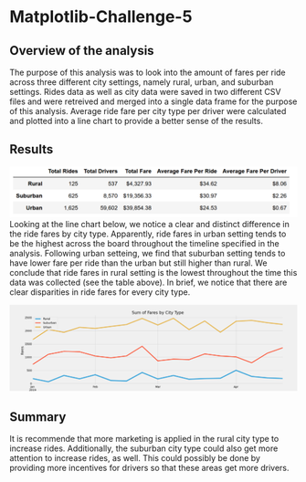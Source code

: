 # Matplotlib-Challenge-5

## Overview of the analysis
The purpose of this analysis was to look into the amount of fares per ride across three different city settings, namely rural, urban, and suburban settings. Rides data as well as city data were saved in two different CSV files and were retreived and merged into a single data frame for the purpose of this analysis. Average ride fare per city type per driver were calculated and plotted into a line chart to provide a better sense of the results.
## Results
![](SummaryTable.png)
Looking at the line chart below, we notice a clear and distinct difference in the ride fares by city type. Apparently, ride fares in urban setting tends to be the highest across the board throughout the timeline specified in the analysis. Following urban setteing, we find that suburban setting tends to have lower fare per ride than the urban but still higher than rural. We conclude that ride fares in rural setting is the lowest throughout the time this data was collected (see the table above). In brief, we notice that there are clear disparities in ride fares for every city type.

![](PyBer_fare_summary.png)
## Summary
It is recommende that more marketing is applied in the rural city type to increase rides. Additionally, the suburban city type could also get more attention to increase rides, as well. This could possibly be done by providing more incentives for drivers so that these areas get more drivers.


